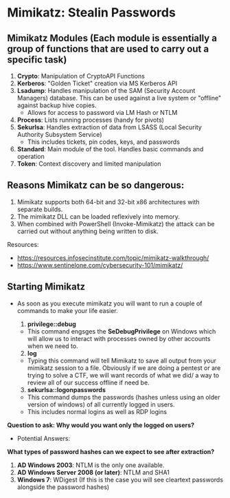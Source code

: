 # Mimikatz: Stealin Passwords

## Mimikatz Modules (Each module is essentially a group of functions that are used to carry out a specific task)

1. **Crypto**: Manipulation of CryptoAPI Functions
2. **Kerberos**: "Golden Ticket" creation via MS Kerberos API
3. **Lsadump**: Handles manipulation of the SAM (Security Account Managers) database. This can be used against a live system or "offline" against backup hive copies.
    - Allows for access to password via LM Hash or NTLM
4. **Process**: Lists running processes (handy for pivots)
5. **Sekurlsa**: Handles extraction of data from LSASS (Local Security Authority Subsystem Service)
    - This includes tickets, pin codes, keys, and passwords
6. **Standard**: Main module of the tool. Handles basic commands and operation
7. **Token**: Context discovery and limited manipulation

## Reasons Mimikatz can be so dangerous:

1. Mimikatz supports both 64-bit and 32-bit x86 architectures with separate builds. 
2. The mimikatz DLL can be loaded reflexively into memory. 
3. When combined with PowerShell (Invoke-Mimikatz) the attack can be carried out without anything being written to disk. 

Resources: 
- https://resources.infosecinstitute.com/topic/mimikatz-walkthrough/
- https://www.sentinelone.com/cybersecurity-101/mimikatz/


## Starting Mimikatz

- As soon as you execute mimikatz you will want to run a couple of commands to make your life easier.

    1. **privilege::debug**
    - This command engsges the **SeDebugPrivilege** on Windows which will allow us to interact with processes owned by other accounts when we need to. 
    2. **log**
    - Typing this command will tell Mimikatz to save all output from your mimikatz session to a file. Obviously if we are doing a pentest or are trying to solve a CTF, we will want records of what we did/ a way to review all of our success offline if need be. 
    3. **sekurlsa::logonpasswords**
    - This command dumps the passwords (hashes unless using an older version of windows) of all currently logged in users.
    - This includes normal logins as well as RDP logins

**Question to ask: Why would you want only the logged on users?**
- Potential Answers:

**What types of password hashes can we expect to see after extraction?**
1. **AD Windows 2003**: NTLM is the only one available. 
2. **AD Windows Server 2008 (or later)**: NTLM and SHA1
3. **Windows 7**: WDigest (If this is the case you will see cleartext passwords alongside the password hashes)





